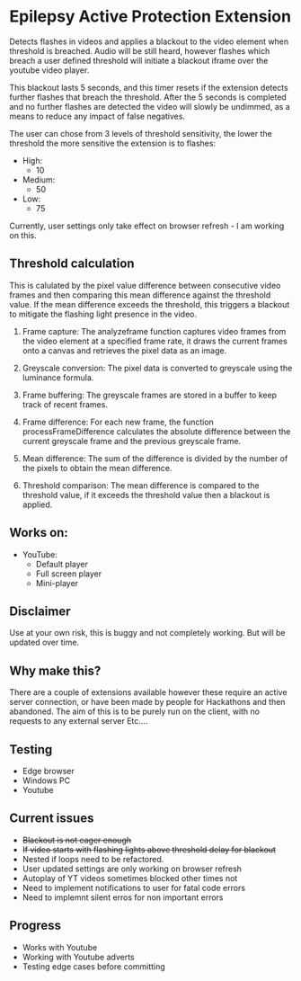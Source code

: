 # Epilepsy Active Protection Extension
Detects flashes in videos and applies a blackout to the video element when threshold is breached. Audio will be still heard, however flashes which breach a user defined threshold will initiate a blackout iframe over the youtube video player.

This blackout lasts 5 seconds, and this timer resets if the extension detects further flashes that breach the threshold. After the 5 seconds is completed and no further flashes are detected the video will slowly be undimmed, as a means to reduce any impact of false negatives. 

The user can chose from 3 levels of threshold sensitivity, the lower the threshold the more sensitive the extension is to flashes:

- High:
   - 10 
- Medium:
   - 50
- Low:
   - 75
 
Currently, user settings only take effect on browser refresh - I am working on this. 
  
## Threshold calculation
This is calulated by the pixel value difference between consecutive video frames and then comparing this mean difference against the threshold value. If the mean difference exceeds the threshold, this triggers a blackout to mitigate the flashing light presence in the video.

1. Frame capture:
      The analyzeframe function captures video frames from the video element at a specified frame rate, it draws the current frames onto a canvas and retrieves the pixel data as an image.

2. Greyscale conversion:
        The pixel data is converted to greyscale using the luminance formula.

3. Frame buffering:
         The greyscale frames are stored in a buffer to keep track of recent frames.

4. Frame difference:
         For each new frame, the function processFrameDifference calculates the absolute difference between the current greyscale frame and the previous greyscale frame.

5. Mean difference:
         The sum of the difference is divided by the number of the pixels to obtain the mean difference.

6. Threshold comparison:
         The mean difference is compared to the threshold value, if it exceeds the threshold value then a blackout is applied.
   
      
## Works on:
- YouTube:
   - Default player
   - Full screen player
   - Mini-player

## Disclaimer
Use at your own risk, this is buggy and not completely working. But will be updated over time.

## Why make this?
There are a couple of extensions available however these require an active server connection, or have been made by people for Hackathons and then abandoned. The aim of this is to be purely run on the client, with no requests to any external server Etc....

## Testing 
- Edge browser
- Windows PC
- Youtube


## Current issues
- ~~Blackout is not eager enough~~
- ~~If video starts with flashing lights above threshold delay for blackout~~
- Nested if loops need to be refactored.
- User updated settings are only working on browser refresh
- Autoplay of YT videos sometimes blocked other times not
- Need to implement notifications to user for fatal code errors
- Need to implemnt silent erros for non important errors


## Progress
- Works with Youtube
- Working with Youtube adverts 
- Testing edge cases before committing

